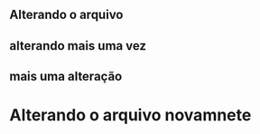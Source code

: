 ## Alterando o arquivo 
## alterando mais uma vez 
## mais uma alteração
<h1> Alterando o arquivo novamnete </h1>